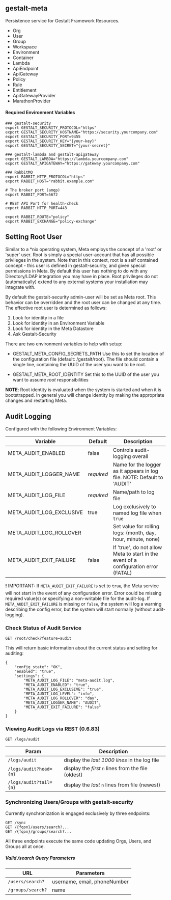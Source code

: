 gestalt-meta
---------------

Persistence service for Gestalt Framework Resources. 


  - Org
  - User
  - Group
  - Workspace
  - Environment
  - Container
  - Lambda
  - ApiEndpoint
  - ApiGateway
  - Policy
  - Rule
  - Entitlement
  - ApiGatewayProvider
  - MarathonProvider


####  Required Environment Variables

    ### gestalt-security
    export GESTALT_SECURITY_PROTOCOL="https"
    export GESTALT_SECURITY_HOSTNAME="https://security.yourcompany.com"
    export GESTALT_SECURITY_PORT=9455
    export GESTALT_SECURITY_KEY="{your-key}"
    export GESTALT_SECURITY_SECRET="{your-secret}"

    ### gestalt-lambda and gestalt-apigateway
    export GESTALT_LAMBDA="https://lambda.yourcompany.com"
    export GESTALT_APIGATEWAY="https://gateway.yourcompany.com"

    ### RabbitMQ
    export RABBIT_HTTP_PROTOCOL="https"
    export RABBIT_HOST="rabbit.example.com"
    
    # The broker port (amqp)
    export RABBIT_PORT=5672 
    
    # REST API Port for health-check
    export RABBIT_HTTP_PORT=443 
    
    export RABBIT_ROUTE="policy"
    export RABBIT_EXCHANGE="policy-exchange"

## Setting Root User
Similar to a *nix operating system, Meta employs the concept of a 'root' or 'super' user. Root is simply a special user-account that has all possible privileges in the system. Note that in this context, root is a self contained concept - this user is defined in gestalt-security, and given special permissions in Meta. By default this user has nothing to do with any Directory/LDAP integration you may have in place. Root privileges do not (automatically) extend to any external systems your installation may integrate with.

By default the gestalt-security admin-user will be set as Meta root. This behavior can be overridden and the root user can be changed at any time.  The effective root user is determined as follows:

1. Look for identity in a file
2. Look for identity in an Environment Variable
3. Look for identity in the Meta Datastore
4. Ask Gestalt-Security

There are two environment variables to help with setup:
* GESTALT_META_CONFIG_SECRETS_PATH
Use this to set the location of the configuration file (default: /gestalt/root). The file should contain a single line, containing the UUID of the user you want to be root.

* GESTALT_META_ROOT_IDENTITY
Set this to the UUID of the user you want to assume *root* responsibilities

**NOTE**: Root identity is evaluated when the system is started and when it is bootstrapped. In general you will change identity by making the appropriate changes and restarting Meta.

## Audit Logging
Configured with the following Environment Variables:

| Variable | Default | Description |
|----------|----------|-------------|
| META_AUDIT_ENABLED        | false     | Controls audit-logging overall           |
| META_AUDIT_LOGGER_NAME    | *required*| Name for the logger as it appears in log file. NOTE: Default to 'AUDIT'|
| META_AUDIT_LOG_FILE       | *required*| Name/path to log file
| META_AUDIT_LOG_EXCLUSIVE  | true      | Log exclusively to named log file when `true`|
| META_AUDIT_LOG_ROLLOVER   |           | Set value for rolling logs: (month, day, hour, minute, none)|
| META_AUDIT_EXIT_FAILURE   | false     | If 'true', do not allow Meta to start in the event of a configuration error (FATAL)|

:exclamation: IMPORTANT: If `META_AUDIT_EXIT_FAILURE` is set to `true`, the Meta service will not start in the event of any configuration error. Error could be missing required value(s) or specifying a non-writable file for the audit-log.  If `META_AUDIT_EXIT_FAILURE` is missing or `false`, the system will log a warning describing the config error, but the system will start normally (without audit-logging).

### Check Status of Audit Service
    GET /root/check?feature=audit

This will return basic information about the current status and setting for auditing: 

```
{
    "config_state": "OK",
    "enabled": "true",
    "settings": {
        "META_AUDIT_LOG_FILE": "meta-audit.log",
        "META_AUDIT_ENABLED": "true",
        "META_AUDIT_LOG_EXCLUSIVE": "true",
        "META_AUDIT_LOG_LEVEL": "info",
        "META_AUDIT_LOG_ROLLOVER": "day",
        "META_AUDIT_LOGGER_NAME": "AUDIT",
        "META_AUDIT_EXIT_FAILURE": "false"
    }
}
```
### Viewing Audit Logs via REST (0.6.83)
```
GET /logs/audit
```
| Param | Description |
|----------|----------|
|`/logs/audit`| display the _last 1000 lines_ in the log file|
|`/logs/audit?head={n}`| display the _first_ `n` lines from the file (oldest)|
|`/logs/audit?tail={n}`| display the _last_ `n` lines from file (newest)|


### Synchronizing Users/Groups with gestalt-security
Currently synchronization is engaged exclusively by three endpoints:
```
GET /sync
GET /{fqon}/users/search?...
GET /{fqon}/groups/search?...
```
All three endpoints execute the same code updating Orgs, Users, and Groups all at once.

##### Valid /search Query Parameters #####

| URL | Parameters |
|----------|----------|
|`/users/search?`| username, email, phoneNumber|
|`/groups/search?`| name|
